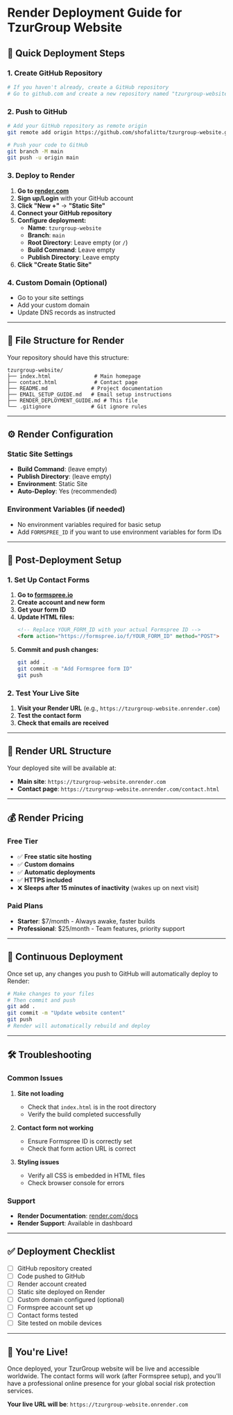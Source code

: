 # Render Deployment Guide for TzurGroup Website

## 🚀 Quick Deployment Steps

### 1. Create GitHub Repository
```bash
# If you haven't already, create a GitHub repository
# Go to github.com and create a new repository named "tzurgroup-website"
```

### 2. Push to GitHub
```bash
# Add your GitHub repository as remote origin
git remote add origin https://github.com/shofalitto/tzurgroup-website.git

# Push your code to GitHub
git branch -M main
git push -u origin main
```

### 3. Deploy to Render

1. **Go to [render.com](https://render.com)**
2. **Sign up/Login** with your GitHub account
3. **Click "New +"** → **"Static Site"**
4. **Connect your GitHub repository**
5. **Configure deployment:**
   - **Name**: `tzurgroup-website`
   - **Branch**: `main`
   - **Root Directory**: Leave empty (or `/`)
   - **Build Command**: Leave empty
   - **Publish Directory**: Leave empty
6. **Click "Create Static Site"**

### 4. Custom Domain (Optional)
- Go to your site settings
- Add your custom domain
- Update DNS records as instructed

---

## 📁 File Structure for Render

Your repository should have this structure:
```
tzurgroup-website/
├── index.html              # Main homepage
├── contact.html            # Contact page
├── README.md              # Project documentation
├── EMAIL_SETUP_GUIDE.md   # Email setup instructions
├── RENDER_DEPLOYMENT_GUIDE.md # This file
└── .gitignore             # Git ignore rules
```

---

## ⚙️ Render Configuration

### Static Site Settings
- **Build Command**: (leave empty)
- **Publish Directory**: (leave empty)
- **Environment**: Static Site
- **Auto-Deploy**: Yes (recommended)

### Environment Variables (if needed)
- No environment variables required for basic setup
- Add `FORMSPREE_ID` if you want to use environment variables for form IDs

---

## 🔧 Post-Deployment Setup

### 1. Set Up Contact Forms
1. **Go to [formspree.io](https://formspree.io)**
2. **Create account and new form**
3. **Get your form ID**
4. **Update HTML files:**
   ```html
   <!-- Replace YOUR_FORM_ID with your actual Formspree ID -->
   <form action="https://formspree.io/f/YOUR_FORM_ID" method="POST">
   ```
5. **Commit and push changes:**
   ```bash
   git add .
   git commit -m "Add Formspree form ID"
   git push
   ```

### 2. Test Your Live Site
1. **Visit your Render URL** (e.g., `https://tzurgroup-website.onrender.com`)
2. **Test the contact form**
3. **Check that emails are received**

---

## 🎯 Render URL Structure

Your deployed site will be available at:
- **Main site**: `https://tzurgroup-website.onrender.com`
- **Contact page**: `https://tzurgroup-website.onrender.com/contact.html`

---

## 💰 Render Pricing

### Free Tier
- ✅ **Free static site hosting**
- ✅ **Custom domains**
- ✅ **Automatic deployments**
- ✅ **HTTPS included**
- ❌ **Sleeps after 15 minutes of inactivity** (wakes up on next visit)

### Paid Plans
- **Starter**: $7/month - Always awake, faster builds
- **Professional**: $25/month - Team features, priority support

---

## 🔄 Continuous Deployment

Once set up, any changes you push to GitHub will automatically deploy to Render:

```bash
# Make changes to your files
# Then commit and push
git add .
git commit -m "Update website content"
git push
# Render will automatically rebuild and deploy
```

---

## 🛠️ Troubleshooting

### Common Issues

1. **Site not loading**
   - Check that `index.html` is in the root directory
   - Verify the build completed successfully

2. **Contact form not working**
   - Ensure Formspree ID is correctly set
   - Check that form action URL is correct

3. **Styling issues**
   - Verify all CSS is embedded in HTML files
   - Check browser console for errors

### Support
- **Render Documentation**: [render.com/docs](https://render.com/docs)
- **Render Support**: Available in dashboard

---

## ✅ Deployment Checklist

- [ ] GitHub repository created
- [ ] Code pushed to GitHub
- [ ] Render account created
- [ ] Static site deployed on Render
- [ ] Custom domain configured (optional)
- [ ] Formspree account set up
- [ ] Contact forms tested
- [ ] Site tested on mobile devices

---

## 🎉 You're Live!

Once deployed, your TzurGroup website will be live and accessible worldwide. The contact forms will work (after Formspree setup), and you'll have a professional online presence for your global social risk protection services.

**Your live URL will be**: `https://tzurgroup-website.onrender.com`
